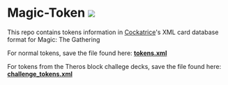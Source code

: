 Magic-Token [![](https://img.shields.io/badge/dynamic/xml.svg?label=version&url=https%3A%2F%2Fraw.githubusercontent.com%2FCockatrice%2FMagic-Token%2Fmaster%2Ftokens.xml&query=%2F%2FsourceVersion)](https://github.com/Cockatrice/Magic-Token/blob/master/tokens.xml)
=================

This repo contains tokens information in [Cockatrice](https://github.com/cockatrice/cockatrice)'s XML card database format for Magic: The Gathering

For normal tokens, save the file found here: [**tokens.xml**](https://raw.githubusercontent.com/Cockatrice/Magic-Token/master/tokens.xml)

For tokens from the Theros block challege decks, save the file found here: [**challenge_tokens.xml**](https://raw.githubusercontent.com/Cockatrice/Magic-Token/master/challenge_tokens.xml)
